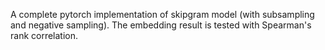 A complete pytorch implementation of skipgram model (with subsampling and negative sampling).
The embedding result is tested with Spearman's rank correlation.
